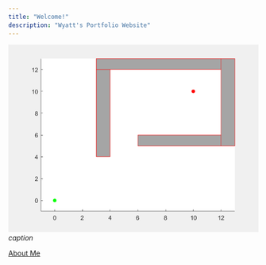 ```yaml
---
title: "Welcome!"
description: "Wyatt's Portfolio Website"
---
```


![](Resources/GIF3.gif)
*caption*


[About Me](about)
